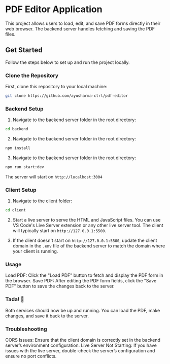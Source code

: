 # PDF Editor Application

This project allows users to load, edit, and save PDF forms directly in their web browser. The backend server handles fetching and saving the PDF files.

## Get Started

Follow the steps below to set up and run the project locally.

### Clone the Repository

First, clone this repository to your local machine:

```bash
git clone https://github.com/ayusharma-ctrl/pdf-editor
```

### Backend Setup

1. Navigate to the backend server folder in the root directory:

```bash
cd backend
```

2. Navigate to the backend server folder in the root directory:

```bash
npm install
```

3. Navigate to the backend server folder in the root directory:

```bash
npm run start:dev
```
The server will start on `http://localhost:3004`



### Client Setup

1. Navigate to the client folder:

```bash
cd client
```

2. Start a live server to serve the HTML and JavaScript files. You can use VS Code's Live Server extension or any other live server tool. The client will typically start on `http://127.0.0.1:5500`.

3. If the client doesn't start on `http://127.0.0.1:5500`, update the client domain in the `.env` file of the backend server to match the domain where your client is running.



### Usage
Load PDF: Click the "Load PDF" button to fetch and display the PDF form in the browser.
Save PDF: After editing the PDF form fields, click the "Save PDF" button to save the changes back to the server.


### Tada! 🎉
Both services should now be up and running. You can load the PDF, make changes, and save it back to the server.


### Troubleshooting
CORS Issues: Ensure that the client domain is correctly set in the backend server’s environment configuration.
Live Server Not Starting: If you have issues with the live server, double-check the server’s configuration and ensure no port conflicts.